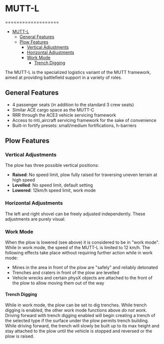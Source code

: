 # MUTT-L
===================

- [MUTT-L](#mutt-l)
  - [General Features](#general-features)
  - [Plow Features](#plow-features)
    - [Vertical Adjustments](#vertical-adjustments)
    - [Horizontal Adjustments](#horizontal-adjustments)
    - [Work Mode](#work-mode)
      - [Trench Digging](#trench-digging)


The MUTT-L is the specialized logistics variant of the MUTT framework, aimed at providing battlefield support in a variety of roles.

## General Features
- 4 passenger seats (in addition to the standard 3 crew seats)
- Similar ACE cargo space as the MUTT-C
- RRR through the ACE3 vehicle servicing framework
- Access to mti_aircraft servicing framework for the sake of convenience
- Built-in fortify presets: small/medium fortifications, h-barriers

## Plow Features

### Vertical Adjustments

The plow has three possible vertical positions:

- **Raised**: No speed limit, plow fully raised for traversing uneven terrain at high speed
- **Levelled**: No speed limit, default setting
- **Lowered**: 12km/h speed limit, work mode

### Horizontal Adjustments

The left and right shovel can be freely adjusted independently. These adjustments are purely visual.

### Work Mode

When the plow is lowered (see above) it is considered to be in "work mode". While in work mode, the speed of the MUTT-L is limited to 12 km/h.
The following effects take place without requiring further action while in work mode:

- Mines in the area in front of the plow are "safely" and reliably detonated
- Trenches and craters in front of the plow are levelled
- Vehicle wrecks and certain physX objects are attached to the front of the plow to allow moving them out of the way

#### Trench Digging

While in work mode, the plow can be set to dig trenches. While trench digging is enabled, the other work mode functions above *do not work*.
Driving forward with trench digging enabled will begin creating a trench of the selected type if the surface under the plow permits trench building.
While driving forward, the trench will slowly be built up to its max height and stay attached to the plow until the vehicle is stopped and reversed or the plow is raised.
